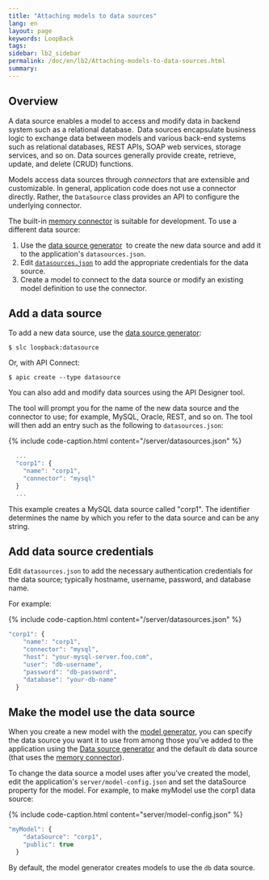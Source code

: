 ```yaml
---
title: "Attaching models to data sources"
lang: en
layout: page
keywords: LoopBack
tags:
sidebar: lb2_sidebar
permalink: /doc/en/lb2/Attaching-models-to-data-sources.html
summary:
---
```


## Overview

A data source enables a model to access and modify data in backend system such as a relational database. 
Data sources encapsulate business logic to exchange data between models and various back-end systems such as relational databases,
REST APIs, SOAP web services, storage services, and so on. Data sources generally provide create, retrieve, update, and delete (CRUD) functions. 

Models access data sources through _connectors_ that are extensible and customizable. In general, application code does not use a connector directly.
Rather, the `DataSource` class provides an API to configure the underlying connector.

The built-in [memory connector](/doc/{{page.lang}}/lb2/Memory-connector.html) is suitable for development. To use a different data source:

1.  Use the [data source generator](/doc/{{page.lang}}/lb2/Data-source-generator.html) 
    to create the new data source and add it to the application's `datasources.json`.
2.  Edit [`datasources.json`](/doc/{{page.lang}}/lb2/datasources.json.html) to add the appropriate credentials for the data source.
3.  Create a model to connect to the data source or modify an existing model definition to use the connector.

## Add a data source

To add a new data source, use the [data source generator](/doc/{{page.lang}}/lb2/Data-source-generator.html):

```shell
$ slc loopback:datasource
```

Or, with API Connect:

```shell
$ apic create --type datasource
```

You can also add and modify data sources using the API Designer tool.

The tool will prompt you for the name of the new data source and the connector to use; for example, MySQL, Oracle, REST, and so on.
The tool will then add an entry such as the following to `datasources.json`:

{% include code-caption.html content="/server/datasources.json" %}
```javascript
  ...
  "corp1": {
    "name": "corp1",
    "connector": "mysql"
  }
  ...
```

This example creates a MySQL data source called "corp1". The identifier determines the name by which you refer to the data source and can be any string.

## Add data source credentials

Edit `datasources.json` to add the necessary authentication credentials for the data source; typically hostname, username, password, and database name.

For example:

{% include code-caption.html content="/server/datasources.json" %}
```javascript
"corp1": {
    "name": "corp1",
    "connector": "mysql",
    "host": "your-mysql-server.foo.com",
    "user": "db-username",
    "password": "db-password",
    "database": "your-db-name"
  }
```

## Make the model use the data source

When you create a new model with the [model generator](/doc/{{page.lang}}/lb2/Model-generator.html),
you can specify the data source you want it to use from among those you've added to the application using the
[Data source generator](/doc/{{page.lang}}/lb2/Data-source-generator.html) and the default `db`
data source (that uses the [memory connector](/doc/{{page.lang}}/lb2/Memory-connector.html)).

To change the data source a model uses after you've created the model, edit the application's `server/model-config.json`
and set the dataSource property for the model. For example, to make myModel use the corp1 data source:

{% include code-caption.html content="server/model-config.json" %}
```javascript
"myModel": {
    "dataSource": "corp1",
    "public": true
  }
```

By default, the model generator creates models to use the `db` data source.
